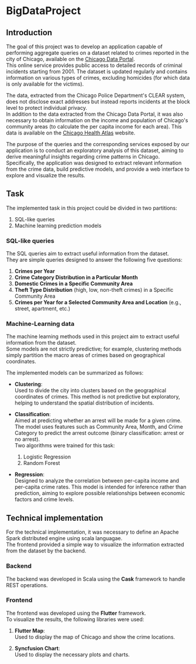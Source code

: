 # BigDataProject

## Introduction

The goal of this project was to develop an application capable of performing aggregate queries on a dataset related to crimes reported in the city of Chicago, available on the [Chicago Data Portal](https://data.cityofchicago.org/).  
This online service provides public access to detailed records of criminal incidents starting from 2001. The dataset is updated regularly and contains information on various types of crimes, excluding homicides (for which data is only available for the victims). 

The data, extracted from the Chicago Police Department's CLEAR system, does not disclose exact addresses but instead reports incidents at the block level to protect individual privacy.  
In addition to the data extracted from the Chicago Data Portal, it was also necessary to obtain information on the income and population of Chicago's community areas (to calculate the per capita income for each area). This data is available on the [Chicago Health Atlas](https://chicagohealthatlas.org/) website.

The purpose of the queries and the corresponding services exposed by our application is to conduct an exploratory analysis of this dataset, aiming to derive meaningful insights regarding crime patterns in Chicago.  
Specifically, the application was designed to extract relevant information from the crime data, build predictive models, and provide a web interface to explore and visualize the results.

## Task

The implemented task in this project could be divided in two partitions:

1) SQL-like queries
2) Machine learning prediction models

### SQL-like queries

The SQL queries aim to extract useful information from the dataset.  
They are simple queries designed to answer the following five questions:

1. **Crimes per Year**  
2. **Crime Category Distribution in a Particular Month**  
3. **Domestic Crimes in a Specific Community Area**  
4. **Theft Type Distribution** (high, low, non-theft crimes) in a Specific Community Area  
5. **Crimes per Year for a Selected Community Area and Location** (e.g., street, apartment, etc.)


### Machine-Learning data

The machine learning methods used in this project aim to extract useful information from the dataset.  
Some models are not strictly predictive; for example, clustering methods simply partition the macro areas of crimes based on geographical coordinates.

The implemented models can be summarized as follows:

- **Clustering**:  
  Used to divide the city into clusters based on the geographical coordinates of crimes. This method is not predictive but exploratory, helping to understand the spatial distribution of incidents.

- **Classification**:  
  Aimed at predicting whether an arrest will be made for a given crime. The model uses features such as Community Area, Month, and Crime Category to predict the arrest outcome (binary classification: arrest or no arrest).  
  Two algorithms were trained for this task:
  1) Logistic Regression
  2) Random Forest

- **Regression**:  
  Designed to analyze the correlation between per-capita income and per-capita crime rates. This model is intended for inference rather than prediction, aiming to explore possible relationships between economic factors and crime levels.

## Technical implementation

For the technical implementation, it was necessary to define an Apache Spark distributed engine using scala languagae.  
The frontend provided a simple way to visualize the information extracted from the dataset by the backend.

### Backend

The backend was developed in Scala using the **Cask** framework to handle REST operations.

### Frontend

The frontend was developed using the **Flutter** framework.  
To visualize the results, the following libraries were used:

1. **Flutter Map**:  
   Used to display the map of Chicago and show the crime locations.

2. **Syncfusion Chart**:  
   Used to display the necessary plots and charts.


